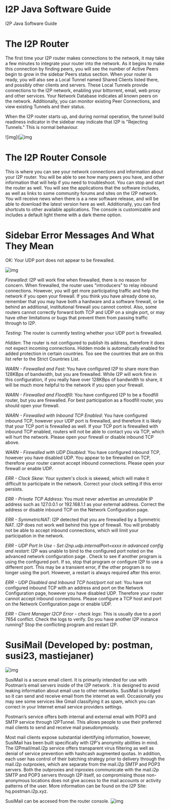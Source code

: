 # I2P Java Software Guide
I2P Java Software Guide

# The I2P Router

The first time your I2P router makes connections to the network, it may take a few minutes to integrate your router into the network. As it begins to make this connection by finding peers, you will see the number of Active Peers begin to grow in the sidebar Peers status section.
When your router is ready, you will also see a Local Tunnel named Shared Clients listed there, and possibly other clients and servers. These Local Tunnels provide connections to the I2P network, enabling your bittorrent, email, web proxy and other services. Your Network Database indicates all known peers on the network. Additionally, you can monitor existing Peer Connections, and view existing Tunnels and their status. 

When the I2P router starts up, and during normal operation, the tunnel build readiness indicator in the sidebar may indicate that I2P is "Rejecting Tunnels." This is normal behaviour.

![img](![img](https://user-images.githubusercontent.com/50714166/188688035-aed54954-d404-4d3e-a51e-942c22221b0f.png)


# The I2P Router Console

This is where you can see your network connections and information about your I2P router. You will be able to see how many peers you have, and other information that will help if you need to troubleshoot. You can stop and start the router as well. You will see the applications that the software includes, as well as links to some community forums and sites on the I2P network. You will receive news when there is a a new software release, and will be able to download the latest version here as well. Additionally, you can find shortcuts to other available applications. The console is customizable and includes a default light theme with a dark theme option.


# Sidebar Error Messages And What They Mean

OK: Your UDP port does not appear to be firewalled.

![img](https://user-images.githubusercontent.com/50714166/188681416-502dd6e5-d2e5-4609-89df-d78af9c183e6.png)

*Firewalled*: I2P will work fine when firewalled, there is no reason for concern. When firewalled, the router uses "introducers" to relay inbound connections. However, you will get more participating traffic and help the network if you open your firewall. If you think you have already done so, remember that you may have both a hardware and a software firewall, or be behind an additional, institutional firewall you cannot control. Also, some routers cannot correctly forward both TCP and UDP on a single port, or may have other limitations or bugs that prevent them from passing traffic through to I2P.

*Testing*: The router is currently testing whether your UDP port is firewalled.

*Hidden*: The router is not configured to publish its address, therefore it does not expect incoming connections. Hidden mode is automatically enabled for added protection in certain countries. Too see the countries that are on this list refer to the Strict Countries List.

*WARN - Firewalled and Fast*: You have configured I2P to share more than 128KBps of bandwidth, but you are firewalled. While I2P will work fine in this configuration, if you really have over 128KBps of bandwidth to share, it will be much more helpful to the network if you open your firewall.

*WARN - Firewalled and Floodfill*: You have configured I2P to be a floodfill router, but you are firewalled. For best participation as a floodfill router, you should open your firewall.

*WARN - Firewalled with Inbound TCP Enabled*: You have configured inbound TCP, however your UDP port is firewalled, and therefore it is likely that your TCP port is firewalled as well. If your TCP port is firewalled with inbound TCP enabled, routers will not be able to contact you via TCP, which will hurt the network. Please open your firewall or disable inbound TCP above.

*WARN - Firewalled with UDP Disabled*: You have configured inbound TCP, however you have disabled UDP. You appear to be firewalled on TCP, therefore your router cannot accept inbound connections. Please open your firewall or enable UDP.

*ERR - Clock Skew*: Your system's clock is skewed, which will make it difficult to participate in the network. Correct your clock setting if this error persists.

*ERR - Private TCP Address*: You must never advertise an unroutable IP address such as 127.0.0.1 or 192.168.1.1 as your external address. Correct the address or disable inbound TCP on the Network Configuration page.

*ERR - SymmetricNAT*: I2P detected that you are firewalled by a Symmetric NAT. I2P does not work well behind this type of firewall. You will probably not be able to accept inbound connections, which will limit your participation in the network.

*ERR - UDP Port In Use - Set i2np.udp.internalPort=xxxx in advanced config and restart*: I2P was unable to bind to the configured port noted on the advanced network configuration page . Check to see if another program is using the configured port. If so, stop that program or configure I2P to use a different port. This may be a transient error, if the other program is no longer using the port. However, a restart is always required after this error.

*ERR - UDP Disabled and Inbound TCP host/port not set*: You have not configured inbound TCP with an address and port on the Network Configuration page, however you have disabled UDP. Therefore your router cannot accept inbound
connections. Please configure a TCP host and port on the Network Configuration page or enable UDP.

*ERR - Client Manager I2CP Error - check logs*: This is usually due to a port 7654 conflict. Check the logs to verify. Do you have another I2P instance running? Stop the conflicting program and restart I2P.

# SusiMail (Developed by: postman, susi23, mastiejaner)
![img](https://user-images.githubusercontent.com/50714166/188678059-289fe956-9c27-495a-bae2-7158ac010b84.png)

SusiMail is a secure email client. It is primarily intended for use with Postman’s email servers inside of the I2P network . It is designed to avoid leaking information about email use to other networks. SusiMail is bridged so it can send and receive email from the internet as well. Occasionally you may see some services like Gmail classifying it as spam, which you can correct in your Internet email service providers settings.

Postman’s service offers both internal and external email with POP3 and SMTP service through I2PTunnel. This allows people to use their preferred mail clients to send and receive mail pseudonymously.

Most mail clients expose substantial identifying information, however, SusiMail has been built specifically with I2P's anonymity abilities in mind. The I2Pmail/mail.i2p service offers transparent virus filtering as well as denial of service prevention with hashcash augmented quotas.
In addition, each user has control of their batching strategy prior to delivery through the mail.i2p outproxies, which are separate from the mail.i2p SMTP and POP3 servers. Both the outproxies and inproxies communicate with the mail.i2p SMTP and POP3 servers through I2P itself, so compromising those non-anonymous locations does not give access to the mail accounts or activity patterns of the user. More information can be found on the I2P Site: hq.postman.i2p.xyz.

SusiMail can be accesed from the router console. 
![img](https://user-images.githubusercontent.com/50714166/188678062-ca64d7fa-b511-4296-908f-94b7fbd28157.png)
